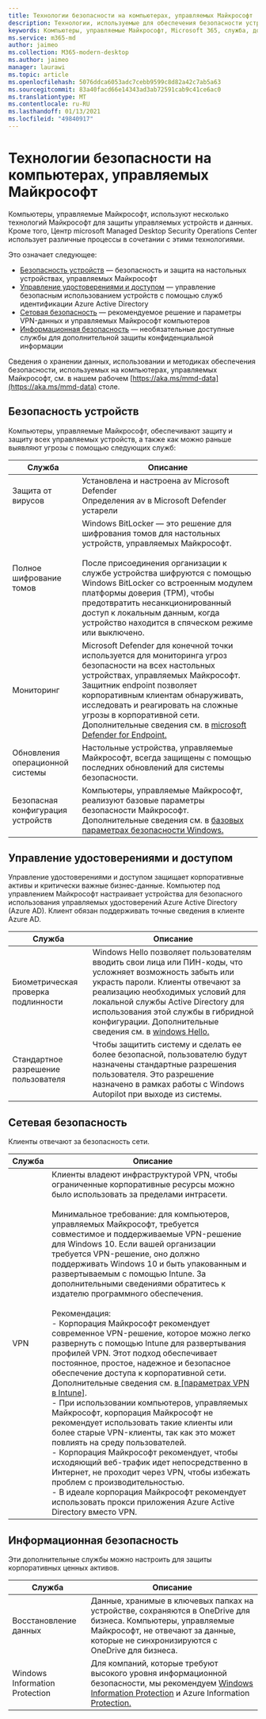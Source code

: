 ```yaml
---
title: Технологии безопасности на компьютерах, управляемых Майкрософт
description: Технологии, используемые для обеспечения безопасности устройств, управления удостоверениями и доступом, сетевой безопасности и информационной безопасности
keywords: Компьютеры, управляемые Майкрософт, Microsoft 365, служба, документация
ms.service: m365-md
author: jaimeo
ms.collection: M365-modern-desktop
ms.author: jaimeo
manager: laurawi
ms.topic: article
ms.openlocfilehash: 5076ddca6053adc7cebb9599c8d82a42c7ab5a63
ms.sourcegitcommit: 83a40facd66e14343ad3ab72591cab9c41ce6ac0
ms.translationtype: MT
ms.contentlocale: ru-RU
ms.lasthandoff: 01/13/2021
ms.locfileid: "49840917"
---
```

# <a name="security-technologies-in-microsoft-managed-desktop"></a>Технологии безопасности на компьютерах, управляемых Майкрософт

<!--Security, also Onboarding doc: data handling/store, privileged account access -->

Компьютеры, управляемые Майкрософт, используют несколько технологий Майкрософт для защиты управляемых устройств и данных. Кроме того, Центр microsoft Managed Desktop [](security-operations.md) Security Operations Center использует различные процессы в сочетании с этими технологиями.

Это означает следующее: 

- [Безопасность устройств](#device-security) — безопасность и защита на настольных устройствах, управляемых Майкрософт
- [Управление удостоверениями и доступом](#identity-and-access-management) — управление безопасным использованием устройств с помощью служб идентификации Azure Active Directory
- [Сетовая безопасность](#network-security) — рекомендуемое решение и параметры VPN-данных и управляемых Майкрософт компьютеров
- [Информационная безопасность](#information-security) — необязательные доступные службы для дополнительной защиты конфиденциальной информации 

Сведения о хранении данных, использовании и методиках обеспечения безопасности, используемых на компьютерах, управляемых Майкрософт, см. в нашем рабочем [https://aka.ms/mmd-data](https://aka.ms/mmd-data) столе.


## <a name="device-security"></a>Безопасность устройств

Компьютеры, управляемые Майкрософт, обеспечивают защиту и защиту всех управляемых устройств, а также как можно раньше выявляют угрозы с помощью следующих служб:

Служба | Описание
--- | ---
Защита от вирусов | Установлена и настроена av Microsoft Defender<br>Определения av в Microsoft Defender устарели
Полное шифрование томов |    Windows BitLocker — это решение для шифрования томов для настольных устройств, управляемых Майкрософт.<br><br>После присоединения организации к службе устройства шифруются с помощью Windows BitLocker со встроенным модулем платформы доверия (TPM), чтобы предотвратить несанкционированный доступ к локальным данным, когда устройство находится в спяческом режиме или выключено. 
Мониторинг |    Microsoft Defender для конечной точки используется для мониторинга угроз безопасности на всех настольных устройствах, управляемых Майкрософт. Защитник endpoint позволяет корпоративным клиентам обнаруживать, исследовать и реагировать на сложные угрозы в корпоративной сети. Дополнительные сведения см. в [microsoft Defender for Endpoint.](https://docs.microsoft.com/windows/threat-protection/windows-defender-atp/windows-defender-advanced-threat-protection) 
Обновления операционной системы |  Настольные устройства, управляемые Майкрософт, всегда защищены с помощью последних обновлений для системы безопасности.
Безопасная конфигурация устройств |   Компьютеры, управляемые Майкрософт, реализуют базовые параметры безопасности Майкрософт. Дополнительные сведения см. в [базовых параметрах безопасности Windows.](https://docs.microsoft.com/windows/security/threat-protection/windows-security-baselines)



## <a name="identity-and-access-management"></a>Управление удостоверениями и доступом

Управление удостоверениями и доступом защищает корпоративные активы и критически важные бизнес-данные. Компьютер под управлением Майкрософт настраивает устройства для безопасного использования управляемых удостоверений Azure Active Directory (Azure AD). Клиент обязан поддерживать точные сведения в клиенте Azure AD. 

Служба | Описание
--- | ---
Биометрическая проверка подлинности |  Windows Hello позволяет пользователям вводить свои лица или ПИН-коды, что усложняет возможность забыть или украсть пароли. Клиенты отвечают за реализацию необходимых условий для локальной службы Active Directory для использования этой службы в гибридной конфигурации. Дополнительные сведения см. в [windows Hello.](https://docs.microsoft.com/windows-hardware/design/device-experiences/windows-hello) 
Стандартное разрешение пользователя |  Чтобы защитить систему и сделать ее более безопасной, пользователю будут назначены стандартные разрешения пользователя. Это разрешение назначено в рамках работы с Windows Autopilot при выходе из системы.



## <a name="network-security"></a>Сетевая безопасность

Клиенты отвечают за безопасность сети. 

Служба | Описание
--- | ---
VPN | Клиенты владеют инфраструктурой VPN, чтобы ограниченные корпоративные ресурсы можно было использовать за пределами интрасети.<br><br>Минимальное требование: для компьютеров, управляемых Майкрософт, требуется совместимое и поддерживаемые VPN-решение для Windows 10. Если вашей организации требуется VPN-решение, оно должно поддерживать Windows 10 и быть упакованным и развертываемым с помощью Intune. За дополнительными сведениями обратитесь к издателю программного обеспечения.<br><br>Рекомендация:<br>- Корпорация Майкрософт рекомендует современное VPN-решение, которое можно легко развернуть с помощью Intune для развертывания профилей VPN. Этот подход обеспечивает постоянное, простое, надежное и безопасное обеспечение доступа к корпоративной сети. Дополнительные сведения см. [в [параметрах VPN в Intune]](https://docs.microsoft.com/intune/vpn-settings-configure).<br>- При использовании компьютеров, управляемых Майкрософт, корпорация Майкрософт не рекомендует использовать такие клиенты или более старые VPN-клиенты, так как это может повлиять на среду пользователей.<br>- Корпорация Майкрософт рекомендует, чтобы исходяющий веб-трафик идет непосредственно в Интернет, не проходит через VPN, чтобы избежать проблем с производительностью.<br>- В идеале корпорация Майкрософт рекомендует использовать прокси приложения Azure Active Directory вместо VPN.


## <a name="information-security"></a>Информационная безопасность

Эти дополнительные службы можно настроить для защиты корпоративных ценных активов. 

Служба | Описание
--- | ---
Восстановление данных  | Данные, хранимые в ключевых папках на устройстве, сохраняются в OneDrive для бизнеса. Компьютеры, управляемые Майкрософт, не отвечают за данные, которые не синхронизируются с OneDrive для бизнеса. 
Windows Information Protection |    Для компаний, которые требуют высокого уровня информационной безопасности, мы рекомендуем [Windows Information Protection](https://docs.microsoft.com/windows/threat-protection/windows-information-protection/protect-enterprise-data-using-wip) и Azure Information [Protection.](https://www.microsoft.com/cloud-platform/azure-information-protection) 

